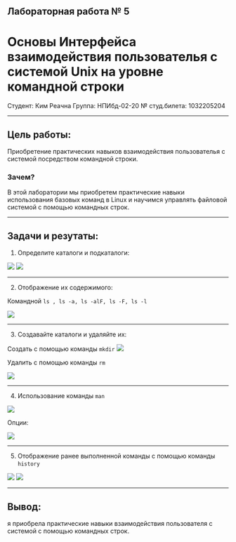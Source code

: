 ## Лабораторная работа № 5

# Основы Интерфейса взаимодействия пользователья с системой Unix на уровне командной строки

Студент: Ким Реачна
Группа: НПИбд-02-20
№ студ.билета: 1032205204

---

## Цель работы:

Приобретение практических навыков взаимодействия пользователья с системой посредством командной строки.

### Зачем?

В этой лаборатории мы приобретем практические навыки использования базовых команд в Linux и научимся управлять файловой системой с помощью командных строк.

---

## Задачи и резутаты:

1. Определите каталоги и подкаталоги:

![](pic/fig1.png)
![](pic/fig2.1.png)

---

2. Отображение их содержимого:

Командной ```ls , ls -a, ls -alF, ls -F, ls -l```

![](pic/fig2.2.1.png)

---

3. Создавайте каталоги и удаляйте их:

Создать с помощью команды ```mkdir```
![](pic/fig3.3.png)

Удалить с помощью команды ```rm ```

![](pic/fig3.4.png)

---

4. Использование команды ```man```

![](pic/fig6.5.png)

Опции:

![](pic/fig6.1.png)

---

5. Отображение ранее выполненной команды с помощью команды ```history```

![](pic/fig7.png)
![](pic/fig7.2.png)

---

## Вывод:

я приобрела практические навыки взаимодействия пользователя с системой с помощью командных строк.